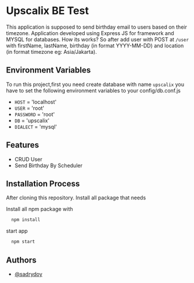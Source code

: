 
# Upscalix BE Test

This application is supposed to send birthday email to users based on their timezone. Application developed using Express JS for framework and MYSQL for databases. How its works? So after add user with POST at `/user` with firstName, lastName, birthday (in format YYYY-MM-DD) and location (in format timezone eg: Asia/Jakarta).



## Environment Variables

To run this project,first you need create database with name `upscalix` you have to set the following environment variables to your config/db.conf.js

- `HOST` = 'localhost'
- `USER` = 'root'
- `PASSWORD` = 'root'
- `DB` = 'upscalix'
- `DIALECT` = 'mysql'




## Features

- CRUD User
- Send Birthday By Scheduler


## Installation Process

After cloning this repository. Install all package that needs

Install all npm package with 
```bash
  npm install
```
start app 
```bash
  npm start
```


## Authors

- [@sadrydoy](https://github.com/sadriansyah)

